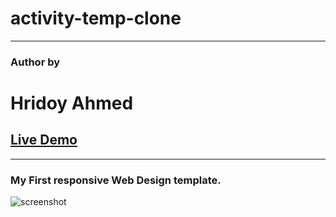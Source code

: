 # activity-temp-clone
<hr/>
<h3>Author by</h3>
<h1>Hridoy Ahmed</h1>
<h2><a href="">Live Demo</a></h2>
<hr/>
<h3>My First responsive Web Design template.</h3>
<img src="assets/img/activity-clone.png" alt="screenshot"> 
